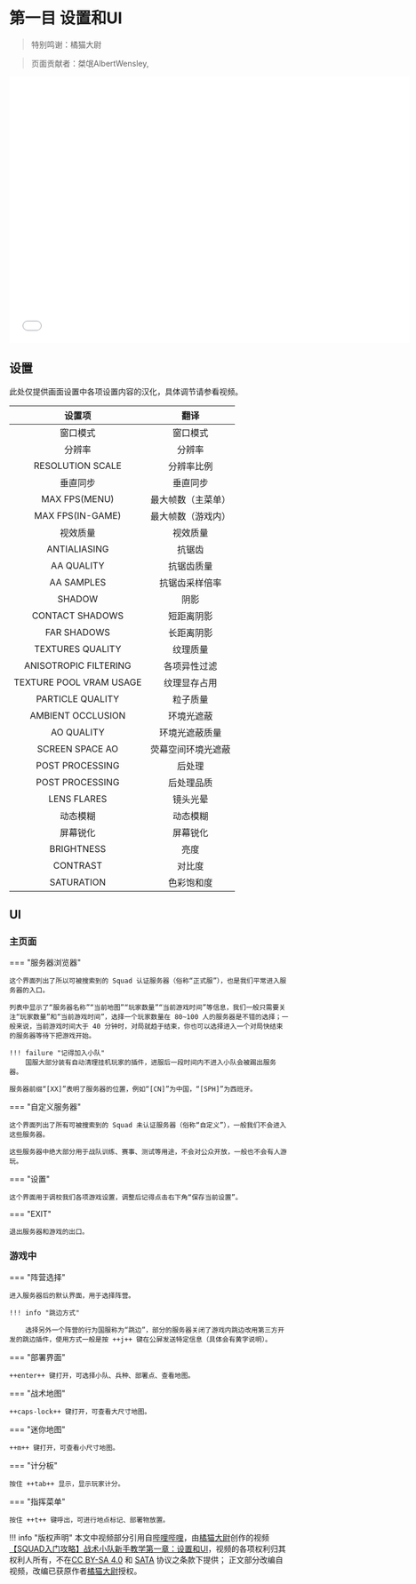 # 第一目 设置和UI

> 特别鸣谢：橘猫大尉

> 页面贡献者：桀氓AlbertWensley, 

<iframe src="//player.bilibili.com/player.html?aid=894865952&bvid=BV1bP4y1u7Rc&cid=550957982&page=1" height="480" width="720" scrolling="no" border="0" frameborder="no" framespacing="0" allowfullscreen="true"> </iframe>

## 设置

此处仅提供画面设置中各项设置内容的汉化，具体调节请参看视频。

|设置项|翻译|
|:-----------------:|:-------------------:|
|窗口模式|窗口模式|
|分辨率|分辨率|
|RESOLUTION SCALE|分辨率比例|
|垂直同步|垂直同步|
|MAX FPS(MENU)|最大帧数（主菜单）|
|MAX FPS(IN-GAME)|最大帧数（游戏内）|
|视效质量|视效质量|
|ANTIALIASING|抗锯齿|
|AA QUALITY|抗锯齿质量|
|AA SAMPLES|抗锯齿采样倍率|
|SHADOW|阴影|
|CONTACT SHADOWS|短距离阴影|
|FAR SHADOWS|长距离阴影|
|TEXTURES QUALITY|纹理质量|
|ANISOTROPIC FILTERING|各项异性过滤|
|TEXTURE POOL VRAM USAGE|纹理显存占用|
|PARTICLE QUALITY|粒子质量|
|AMBIENT OCCLUSION|环境光遮蔽|
|AO QUALITY|环境光遮蔽质量|
|SCREEN SPACE AO|荧幕空间环境光遮蔽|
|POST PROCESSING|后处理|
|POST PROCESSING|后处理品质|
|LENS FLARES|镜头光晕|
|动态模糊|动态模糊|
|屏幕锐化|屏幕锐化|
|BRIGHTNESS|亮度|
|CONTRAST|对比度|
|SATURATION|色彩饱和度|

## UI

### 主页面

=== "服务器浏览器"

    这个界面列出了所以可被搜索到的 Squad 认证服务器（俗称“正式服”），也是我们平常进入服务器的入口。

    列表中显示了“服务器名称”“当前地图”“玩家数量”“当前游戏时间”等信息，我们一般只需要关注“玩家数量”和“当前游戏时间”，选择一个玩家数量在 80~100 人的服务器是不错的选择；一般来说，当前游戏时间大于 40 分钟时，对局就趋于结束，你也可以选择进入一个对局快结束的服务器等待下把游戏开始。

    !!! failure "记得加入小队"
        国服大部分装有自动清理挂机玩家的插件，进服后一段时间内不进入小队会被踢出服务器。

    服务器前缀“[XX]”表明了服务器的位置，例如“[CN]”为中国，“[SPH]”为西班牙。

=== "自定义服务器"

    这个界面列出了所有可被搜索到的 Squad 未认证服务器（俗称“自定义”），一般我们不会进入这些服务器。

    这些服务器中绝大部分用于战队训练、赛事、测试等用途，不会对公众开放，一般也不会有人游玩。

=== "设置"

    这个界面用于调校我们各项游戏设置，调整后记得点击右下角“保存当前设置”。


=== "EXIT"

    退出服务器和游戏的出口。

### 游戏中

=== "阵营选择"

    进入服务器后的默认界面，用于选择阵营。

    !!! info "跳边方式"

        选择另外一个阵营的行为国服称为“跳边”，部分的服务器关闭了游戏内跳边改用第三方开发的跳边插件，使用方式一般是按 ++j++ 键在公屏发送特定信息（具体会有黄字说明）。

=== "部署界面"
    
    ++enter++ 键打开，可选择小队、兵种、部署点、查看地图。

=== "战术地图"

    ++caps-lock++ 键打开，可查看大尺寸地图。

=== "迷你地图"

    ++m++ 键打开，可查看小尺寸地图。

=== "计分板"

    按住 ++tab++ 显示，显示玩家计分。

=== "指挥菜单"

    按住 ++t++ 键呼出，可进行地点标记、部署物放置。

!!! info "版权声明"
    本文中视频部分引用自[哔哩哔哩](https://www.bilibili.com)，由[橘猫大尉](https://space.bilibili.com/162372711)创作的视频[【SQUAD入门攻略】战术小队新手教学第一章：设置和UI](https://www.bilibili.com/video/bv1bp4y1u7rc)，视频的各项权利归其权利人所有，不在[CC BY-SA 4.0](https://creativecommons.org/licenses/by-sa/4.0/deed.zh) 和 [SATA](https://github.com/ztrix/sata-license) 协议之条款下提供；
    正文部分改编自视频，改编已获原作者[橘猫大尉](https://space.bilibili.com/162372711)授权。
